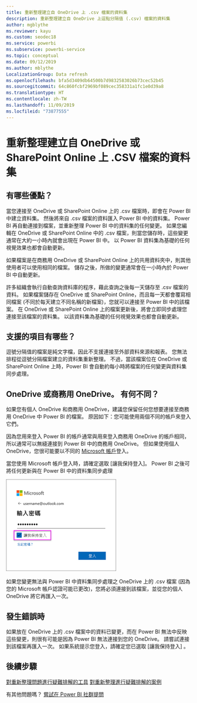 ```yaml
---
title: 重新整理建立自 OneDrive 上 .csv 檔案的資料集
description: 重新整理建立自 OneDrive 上逗點分隔值 (.csv) 檔案的資料集
author: mgblythe
ms.reviewer: kayu
ms.custom: seodec18
ms.service: powerbi
ms.subservice: powerbi-service
ms.topic: conceptual
ms.date: 09/12/2019
ms.author: mblythe
LocalizationGroup: Data refresh
ms.openlocfilehash: bfa5d3409db64500b7d9832583026b73cec52b45
ms.sourcegitcommit: 64c860fcbf2969bf089cec358331a1fc1e0d39a8
ms.translationtype: HT
ms.contentlocale: zh-TW
ms.lasthandoff: 11/09/2019
ms.locfileid: "73877555"
---
```

# <a name="refresh-a-dataset-created-from-a-csv-file-on-onedrive-or-sharepoint-online"></a>重新整理建立自 OneDrive 或 SharePoint Online 上 .CSV 檔案的資料集
## <a name="what-are-the-advantages"></a>有哪些優點？
當您連接至 OneDrive 或 SharePoint Online 上的 .csv 檔案時，即會在 Power BI 中建立資料集。 然後將來自 .csv 檔案的資料匯入 Power BI 中的資料集。 Power BI 再自動連接到檔案，並重新整理 Power BI 中的資料集的任何變更。 如果您編輯在 OneDrive 或 SharePoint Online 中的 .csv 檔案，則當您儲存時，這些變更通常在大約一小時內就會出現在 Power BI 中。 以 Power BI 資料集為基礎的任何視覺效果也都會自動更新。

如果檔案是在商務用 OneDrive 或 SharePoint Online 上的共用資料夾中，則其他使用者可以使用相同的檔案。 儲存之後，所做的變更通常會在一小時內於 Power BI 中自動更新。

許多組織會執行自動查詢資料庫的程序，藉此查詢之後每一天儲存至 .csv 檔案的資料。 如果檔案儲存在 OneDrive 或 SharePoint Online，而且每一天都會覆寫相同檔案 (不同於每天建立不同名稱的新檔案)，您就可以連接至 Power BI 中的該檔案。 在 OneDrive 或 SharePoint Online 上的檔案更新後，將會立即同步處理您連接至該檔案的資料集。 以該資料集為基礎的任何視覺效果也都會自動更新。

## <a name="whats-supported"></a>支援的項目有哪些？
逗號分隔值的檔案是純文字檔，因此不支援連接至外部資料來源和報表。 您無法排程從逗號分隔檔案建立的資料集重新整理。 不過，當該檔案位在 OneDrive 或 SharePoint Online 上時，Power BI 會自動約每小時將檔案的任何變更與資料集同步處理。

## <a name="onedrive-or-onedrive-for-business-whats-the-difference"></a>OneDrive 或商務用 OneDrive。 有何不同？
如果您有個人 OneDrive 和商務用 OneDrive，建議您保留任何您想要連接至商務用 OneDrive 中 Power BI 的檔案。 原因如下：您可能使用兩個不同的帳戶來登入它們。

因為您用來登入 Power BI 的帳戶通常與用來登入商務用 OneDrive 的帳戶相同，所以通常可以無縫連接到 Power BI 中的商務用 OneDrive。 但如果使用個人 OneDrive，您很可能要以不同的 [Microsoft 帳戶](https://account.microsoft.com)登入。

當您使用 Microsoft 帳戶登入時，請確定選取 [讓我保持登入]。 Power BI 之後可將任何更新與在 Power BI 中的資料集同步處理

![登入範例](media/refresh-csv-file-onedrive/refresh_signin_keepmesignedin.png)

如果您變更無法與 Power BI 中資料集同步處理之 OneDrive 上的 .csv 檔案 (因為您的 Microsoft 帳戶認證可能已更改)，您將必須連接到該檔案，並從您的個人 OneDrive 將它再匯入一次。

## <a name="when-things-go-wrong"></a>發生錯誤時
如果放在 OneDrive 上的 .csv 檔案中的資料已變更，而在 Power BI 無法中反映這些變更，則很有可能是因為 Power BI 無法連接到您的 OneDrive。 請嘗試連接到該檔案再匯入一次。 如果系統提示您登入，請確定您已選取 [讓我保持登入]  。

## <a name="next-steps"></a>後續步驟
[對重新整理問題進行疑難排解的工具](service-gateway-onprem-tshoot.md)
[對重新整理進行疑難排解的案例](refresh-troubleshooting-refresh-scenarios.md)

有其他問題嗎？ [嘗試在 Power BI 社群提問](https://community.powerbi.com/)


